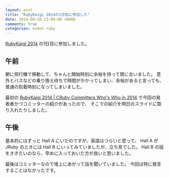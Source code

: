 ```yaml
---
layout: post
title: "RubyKaigi 2014の1日目に参加した"
date: 2014-09-18 23:00:00 +0900
comments: true
categories: event ruby
---
```

[RubyKaigi 2014](http://rubykaigi.org/2014 "RubyKaigi 2014")
の1日目に参加しました。

<!--more-->

## 午前

朝に飛行機で移動して、ちゃんと開始時刻に余裕を持って間に合いました。
意外とバスなどの乗り換え待ちで時間がかかってしまい、余裕があると言っても、
普通の到着時刻になってしまいました。

最初の
[RubyKaigi 2014 | CRuby Committers Who's Who in 2014](http://rubykaigi.org/2014/presentation/S-TomoyukiChikanaga "RubyKaigi 2014 | CRuby Committers Who's Who in 2014")
で今回の発表者かつコミッターの紹介があったので、
そこでの紹介を明日のスライドに取り入れたりしました。

## 午後

基本的にはずっと Hall A にいたのですが、英語はつらいと思って、
Hall A が JRuby のときには Hall B にいってみていましたが、立ち見でした。
Hall B の話をききたいのなら、早めに入っておいた方が良いと思いました。

最後はコミッターなので壇上にあがって話を聞いていました。
今回は特に発言することはなかったです。
